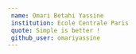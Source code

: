 ```yaml
---
 name: Omari Betahi Yassine
 institution: Ecole Centrale Paris
 quote: Simple is better !
 github_user: omariyassine
---
```

